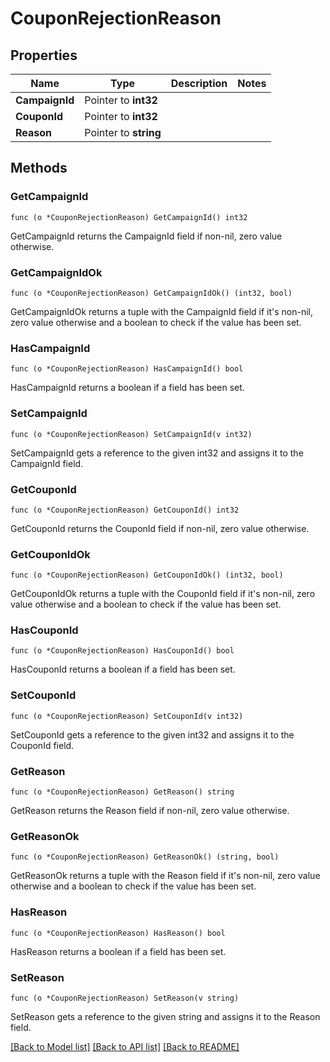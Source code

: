 # CouponRejectionReason

## Properties

Name | Type | Description | Notes
------------ | ------------- | ------------- | -------------
**CampaignId** | Pointer to **int32** |  | 
**CouponId** | Pointer to **int32** |  | 
**Reason** | Pointer to **string** |  | 

## Methods

### GetCampaignId

`func (o *CouponRejectionReason) GetCampaignId() int32`

GetCampaignId returns the CampaignId field if non-nil, zero value otherwise.

### GetCampaignIdOk

`func (o *CouponRejectionReason) GetCampaignIdOk() (int32, bool)`

GetCampaignIdOk returns a tuple with the CampaignId field if it's non-nil, zero value otherwise
and a boolean to check if the value has been set.

### HasCampaignId

`func (o *CouponRejectionReason) HasCampaignId() bool`

HasCampaignId returns a boolean if a field has been set.

### SetCampaignId

`func (o *CouponRejectionReason) SetCampaignId(v int32)`

SetCampaignId gets a reference to the given int32 and assigns it to the CampaignId field.

### GetCouponId

`func (o *CouponRejectionReason) GetCouponId() int32`

GetCouponId returns the CouponId field if non-nil, zero value otherwise.

### GetCouponIdOk

`func (o *CouponRejectionReason) GetCouponIdOk() (int32, bool)`

GetCouponIdOk returns a tuple with the CouponId field if it's non-nil, zero value otherwise
and a boolean to check if the value has been set.

### HasCouponId

`func (o *CouponRejectionReason) HasCouponId() bool`

HasCouponId returns a boolean if a field has been set.

### SetCouponId

`func (o *CouponRejectionReason) SetCouponId(v int32)`

SetCouponId gets a reference to the given int32 and assigns it to the CouponId field.

### GetReason

`func (o *CouponRejectionReason) GetReason() string`

GetReason returns the Reason field if non-nil, zero value otherwise.

### GetReasonOk

`func (o *CouponRejectionReason) GetReasonOk() (string, bool)`

GetReasonOk returns a tuple with the Reason field if it's non-nil, zero value otherwise
and a boolean to check if the value has been set.

### HasReason

`func (o *CouponRejectionReason) HasReason() bool`

HasReason returns a boolean if a field has been set.

### SetReason

`func (o *CouponRejectionReason) SetReason(v string)`

SetReason gets a reference to the given string and assigns it to the Reason field.


[[Back to Model list]](../README.md#documentation-for-models) [[Back to API list]](../README.md#documentation-for-api-endpoints) [[Back to README]](../README.md)


